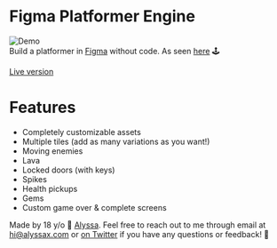 # Figma Platformer Engine
![Demo](https://media.giphy.com/media/iDLvncEONBNHgEXswk/giphy.gif)
<br>
Build a platformer in [Figma](https://figma.com) without code. As seen [here](https://twitter.com/alyssaxuu/status/1103331459954368513) 🕹️

[Live version](https://alyssax.com/x/platformer)

# Features

- Completely customizable assets
- Multiple tiles (add as many variations as you want!)
- Moving enemies
- Lava
- Locked doors (with keys)
- Spikes
- Health pickups
- Gems
- Custom game over & complete screens

Made by 18 y/o 👩 [Alyssa](https://twitter.com/alyssaxuu). Feel free to reach out to me through email at hi@alyssax.com or [on Twitter](https://twitter.com/alyssaxuu) if you have any questions or feedback! 💜
